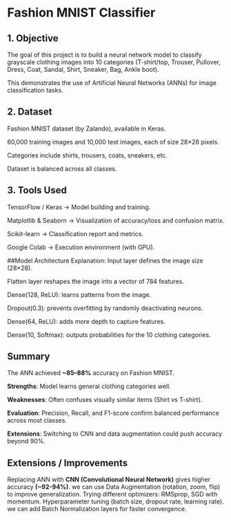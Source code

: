 # Fashion MNIST Classifier
## 1. Objective
The goal of this project is to build a neural network model to classify grayscale clothing images into 10 categories (T-shirt/top, Trouser, Pullover, Dress, Coat, Sandal, Shirt, Sneaker, Bag, Ankle boot).

This demonstrates the use of Artificial Neural Networks (ANNs) for image classification tasks.

## 2. Dataset
Fashion MNIST dataset (by Zalando), available in Keras.

60,000 training images and 10,000 test images, each of size 28×28 pixels.

Categories include shirts, trousers, coats, sneakers, etc.

Dataset is balanced across all classes.

## 3. Tools Used
TensorFlow / Keras → Model building and training.

Matplotlib & Seaborn → Visualization of accuracy/loss and confusion matrix.

Scikit-learn → Classification report and metrics.

Google Colab → Execution environment (with GPU).

##Model Architecture Explanation:
Input layer defines the image size (28×28).

Flatten layer reshapes the image into a vector of 784 features.

Dense(128, ReLU): learns patterns from the image.

Dropout(0.3): prevents overfitting by randomly deactivating neurons.

Dense(64, ReLU): adds more depth to capture features.

Dense(10, Softmax): outputs probabilities for the 10 clothing categories.

## Summary
The ANN achieved **~85–88%** accuracy on Fashion MNIST.

**Strengths**: Model learns general clothing categories well.

**Weaknesses**: Often confuses visually similar items (Shirt vs T-shirt).

**Evaluation**: Precision, Recall, and F1-score confirm balanced performance across most classes.

**Extensions**: Switching to CNN and data augmentation could push accuracy beyond 90%.

## Extensions / Improvements
Replacing ANN with **CNN (Convolutional Neural Network)** gives higher accuracy **(~92-94%)**.
we can use Data Augmentation (rotation, zoom, flip) to improve generalization.
Trying different optimizers: RMSprop, SGD with momentum.
Hyperparameter tuning (batch size, dropout rate, learning rate).
we can add Batch Normalization layers for faster convergence.

